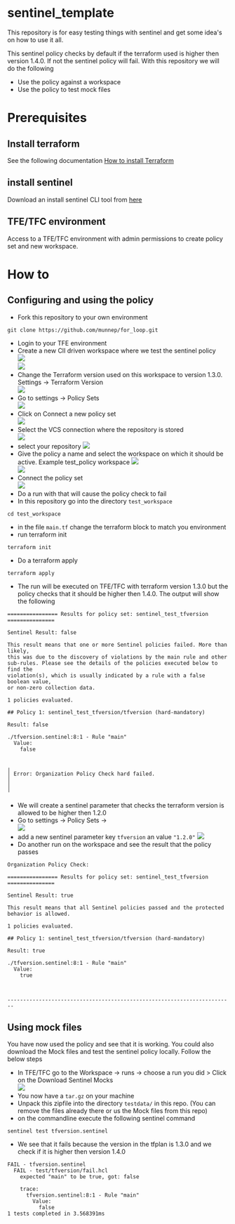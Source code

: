 # sentinel_template

This repository is for easy testing things with sentinel and get some idea's on how to use it all. 

This sentinel policy checks by default if the terraform used is higher then version 1.4.0. If not the sentinel policy will fail. With this repository we will do the following

- Use the policy against a workspace
- Use the policy to test mock files

# Prerequisites

## Install terraform  
See the following documentation [How to install Terraform](https://learn.hashicorp.com/tutorials/terraform/install-cli)

## install sentinel
Download an install sentinel CLI tool from [here](https://docs.hashicorp.com/sentinel/downloads)

## TFE/TFC environment
Access to a TFE/TFC environment with admin permissions to create policy set and new workspace. 

# How to

## Configuring and using the policy

- Fork this repository to your own environment
```
git clone https://github.com/munnep/for_loop.git
```
- Login to your TFE environment
- Create a new ClI driven workspace where we test the sentinel policy  
![](media/20230531153655.png)  
![](media/20230531153719.png)  
- Change the Terraform version used on this workspace to version 1.3.0. Settings -> Terraform Version  
![](media/20230531154009.png)  
- Go to settings -> Policy Sets  
![](media/20230531153431.png)  
- Click on Connect a new policy set  
![](media/20230531153455.png)  
- Select the VCS connection where the repository is stored  
![](media/20230531153532.png)
- select your repository
![](media/20230531153601.png)  
- Give the policy a name and select the workspace on which it should be active. Example test_policy workspace
![](media/20230531153813.png)  
![](media/20230531153853.png)  
- Connect the policy set  
![](media/20230531153915.png)  
- Do a run with that will cause the policy check to fail
- In this repository go into the directory `test_workspace`
```
cd test_workspace
```
- in the file `main.tf` change the terraform block to match you environment
- run terraform init
```
terraform init
```
- Do a terraform apply
```
terraform apply
```
- The run will be executed on TFE/TFC with terraform version 1.3.0 but the policy checks that it should be higher then 1.4.0. The output will show the following
```
================ Results for policy set: sentinel_test_tfversion ===============

Sentinel Result: false

This result means that one or more Sentinel policies failed. More than likely,
this was due to the discovery of violations by the main rule and other
sub-rules. Please see the details of the policies executed below to find the
violation(s), which is usually indicated by a rule with a false boolean value,
or non-zero collection data.

1 policies evaluated.

## Policy 1: sentinel_test_tfversion/tfversion (hard-mandatory)

Result: false

./tfversion.sentinel:8:1 - Rule "main"
  Value:
    false


╷
│ Error: Organization Policy Check hard failed.
│ 
│ 
╵
```
- We will create a sentinel parameter that checks the terraform version is allowed to be higher then 1.2.0 
- Go to settings -> Policy Sets -> <name of your policy set>  
![](media/20230531155218.png)  
- add a new sentinel parameter key `tfversion` an value `"1.2.0"`
![](media/20230531155358.png)  
-  Do another run on the workspace and see the result that the policy passes 
```
Organization Policy Check:

================ Results for policy set: sentinel_test_tfversion ===============

Sentinel Result: true

This result means that all Sentinel policies passed and the protected
behavior is allowed.

1 policies evaluated.

## Policy 1: sentinel_test_tfversion/tfversion (hard-mandatory)

Result: true

./tfversion.sentinel:8:1 - Rule "main"
  Value:
    true



------------------------------------------------------------------------
```

## Using mock files

You have now used the policy and see that it is working. You could also download the Mock files and test the sentinel policy locally. Follow the below steps

- In TFE/TFC go to the Workspace -> runs -> choose a run you did > Click on the Download Sentinel Mocks  
![](media/20230531155740.png)  
- You now have a `tar.gz` on your machine
- Unpack this zipfile into the directory `testdata/` in this repo. (You can remove the files already there or us the Mock files from this repo)
- on the commandline execute the following sentinel command

```
sentinel test tfversion.sentinel
```
- We see that it fails because the version in the tfplan is 1.3.0 and we check if it is higher then version 1.4.0
```
FAIL - tfversion.sentinel
  FAIL - test/tfversion/fail.hcl
    expected "main" to be true, got: false

    trace:
      tfversion.sentinel:8:1 - Rule "main"
        Value:
          false
1 tests completed in 3.568391ms
```


